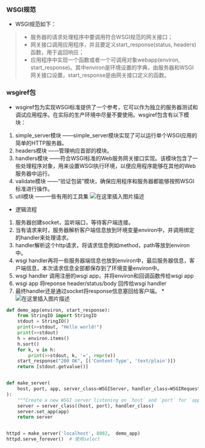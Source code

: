 ### WSGI规范
* WSGI规范如下：

> * 服务器的请求处理程序中要调用符合WSGI规范的网关接口；
> * 网关接口调用应用程序，并且要定义start_response(status, headers)函数，用于返回响应；
> * 应用程序中实现一个函数或者一个可调用对象webapp(environ, start_response)。其中environ是环境设置的字典，由服务器和WSGI网关接口设置，start_response是由网关接口定义的函数。
### wsgiref包
* wsgiref包为实现WSGI标准提供了一个参考，它可以作为独立的服务器测试和调试应用程序。在实际的生产环境中尽量不要使用。wsgiref包含有以下模块：
1. simple_server模块 ——simple_server模块实现了可以运行单个WSGI应用的简单的HTTP服务器。
2. headers模块 ——管理响应首部的模块。
3. handlers模块 ——符合WSGI标准的Web服务网关接口实现。该模块包含了一些处理程序对象，用来设置WSGI执行环境，以便应用程序能够在其他的Web服务器中运行。
4. validate模块 ——“验证包装”模块，确保应用程序和服务器都能够按照WSGI标准进行操作。
5. util模块 ——一些有用的工具集
![在这里插入图片描述](https://img-blog.csdnimg.cn/20190506205959203.png?x-oss-process=image/watermark,type_ZmFuZ3poZW5naGVpdGk,shadow_10,text_aHR0cHM6Ly9ibG9nLmNzZG4ubmV0L3dlaXhpbl80MzgyOTYzMw==,size_16,color_FFFFFF,t_70)
* 逻辑流程
 1. 服务器创建socket，监听端口，等待客户端连接。
 2. 当有请求来时，服务器解析客户端信息放到环境变量environ中，并调用绑定的handler来处理请求。
 3. handler解析这个http请求，将请求信息例如method，path等放到environ中。
 4. wsgi handler再将一些服务器端信息也放到environ中，最后服务器信息，客户端信息，本次请求信息全部都保存到了环境变量environ中。
 5. wsgi handler 调用注册的wsgi app，并将environ和回调函数传给wsgi app
 6. wsgi app 将reponse header/status/body 回传给wsgi handler
 7. 最终handler还是通过socket将response信息塞回给客户端。
*![在这里插入图片描述](https://img-blog.csdnimg.cn/20190507161342283.jpg?x-oss-process=image/watermark,type_ZmFuZ3poZW5naGVpdGk,shadow_10,text_aHR0cHM6Ly9ibG9nLmNzZG4ubmV0L3dlaXhpbl80MzgyOTYzMw==,size_16,color_FFFFFF,t_70)
```python
def demo_app(environ, start_response):
    from StringIO import StringIO
    stdout = StringIO()
    print(>>stdout, "Hello world!")
    print(>>stdout)
    h = environ.items()
    h.sort()
    for k, v in h:
        print(>>stdout, k, '=', repr(v))
    start_response("200 OK", [('Content-Type', 'text/plain')])
    return [stdout.getvalue()]


def make_server(
    host, port, app, server_class=WSGIServer, handler_class=WSGIRequestHandler
):
    """Create a new WSGI server listening on `host` and `port` for `app`"""
    server = server_class((host, port), handler_class)
    server.set_app(app)
    return server


httpd = make_server('localhost', 8002,  demo_app)
httpd.serve_forever()  # 使用select
```
